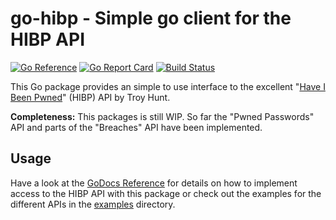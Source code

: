 # go-hibp - Simple go client for the HIBP API

[![Go Reference](https://pkg.go.dev/badge/github.com/wneessen/go-hibp.svg)](https://pkg.go.dev/github.com/wneessen/go-hibp) [![Go Report Card](https://goreportcard.com/badge/github.com/wneessen/go-hibp)](https://goreportcard.com/report/github.com/wneessen/go-hibp) [![Build Status](https://api.cirrus-ci.com/github/wneessen/go-hibp.svg)](https://cirrus-ci.com/github/wneessen/go-hibp)

This Go package provides an simple to use interface to the excellent 
"[Have I Been Pwned](https://haveibeenpwned.com/API/v3)" (HIBP) API by Troy Hunt.

**Completeness:** This packages is still WIP. So far the "Pwned Passwords" API and parts of the "Breaches" 
API have been implemented.

## Usage
Have a look at the [GoDocs Reference](https://pkg.go.dev/github.com/wneessen/go-hibp) for details on how to implement 
access to the HIBP API with this package or check out the examples for the different APIs in the [examples](examples)
directory.
